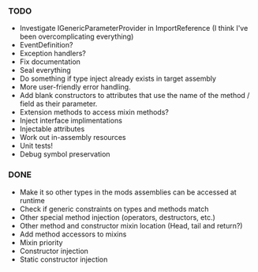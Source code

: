 ### TODO

- Investigate IGenericParameterProvider in ImportReference (I think I've been overcomplicating everything)
- EventDefinition?
- Exception handlers?
- Fix documentation
- Seal everything
- Do something if type inject already exists in target assembly
- More user-friendly error handling.
- Add blank constructors to attributes that use the name of the method / field as their parameter.
- Extension methods to access mixin methods?
- Inject interface implimentations
- Injectable attributes
- Work out in-assembly resources
- Unit tests!
- Debug symbol preservation

### DONE

- Make it so other types in the mods assemblies can be accessed at runtime
- Check if generic constraints on types and methods match
- Other special method injection (operators, destructors, etc.)
- Other method and constructor mixin location (Head, tail and return?)
- Add method accessors to mixins
- Mixin priority
- Constructor injection
- Static constructor injection
